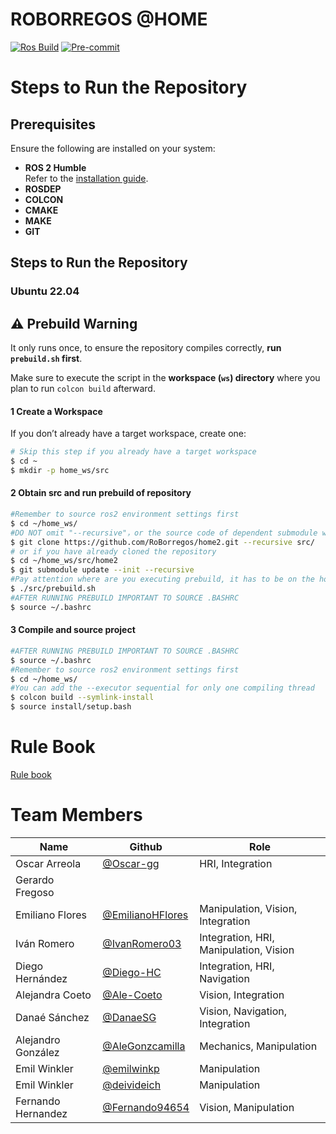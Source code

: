 # ROBORREGOS @HOME


[![Ros Build](https://github.com/RoBorregos/home2/actions/workflows/ros2-build.yml/badge.svg)](https://github.com/RoBorregos/home2/actions/workflows/ros2-build.yml)
[![Pre-commit](https://github.com/RoBorregos/home2/actions/workflows/pre-commit.yml/badge.svg)](https://github.com/RoBorregos/home2/actions/workflows/pre-commit.yml)

# Steps to Run the Repository  

## Prerequisites  
Ensure the following are installed on your system:  
- **ROS 2 Humble**  
  Refer to the [installation guide](https://docs.ros.org/en/humble/Installation/Ubuntu-Install-Debs.html).  
- **ROSDEP**  
- **COLCON**  
- **CMAKE**  
- **MAKE**  
- **GIT**  

## Steps to Run the Repository  

###  Ubuntu 22.04  
## ⚠️ Prebuild Warning  
It only runs once, to ensure the repository compiles correctly, **run `prebuild.sh` first**.  

Make sure to execute the script in the **workspace (`ws`) directory** where you plan to run `colcon build` afterward.  


#### 1 Create a Workspace  
If you don’t already have a target workspace, create one:  
```bash
# Skip this step if you already have a target workspace
$ cd ~
$ mkdir -p home_ws/src
```

#### 2 Obtain src and run prebuild of repository
``` bash
#Remember to source ros2 environment settings first
$ cd ~/home_ws/
#DO NOT omit "--recursive"，or the source code of dependent submodule will not be downloaded.
$ git clone https://github.com/RoBorregos/home2.git --recursive src/
# or if you have already cloned the repository
$ cd ~/home_ws/src/home2
$ git submodule update --init --recursive
#Pay attention where are you executing prebuild, it has to be on the home_ws directory.
$ ./src/prebuild.sh
#AFTER RUNNING PREBUILD IMPORTANT TO SOURCE .BASHRC 
$ source ~/.bashrc
```
#### 3 Compile and source project
``` bash
#AFTER RUNNING PREBUILD IMPORTANT TO SOURCE .BASHRC 
$ source ~/.bashrc
#Remember to source ros2 environment settings first
$ cd ~/home_ws/
#You can add the --executor sequential for only one compiling thread
$ colcon build --symlink-install
$ source install/setup.bash
```

# Rule Book
[Rule book](https://robocupathome.github.io/RuleBook/rulebook/master.pdf)

# Team Members

| Name                    | Github                                                       | Role      |
| ----------------------- | ------------------------------------------------------------------- | ------------------------------------------------------------ |
| Oscar Arreola | [@Oscar-gg](https://github.com/Oscar-gg)  | HRI, Integration  |
| Gerardo Fregoso |  |  |
| Emiliano Flores | [@EmilianoHFlores](https://github.com/EmilianoHFlores) | Manipulation, Vision, Integration |
| Iván Romero | [@IvanRomero03](https://github.com/IvanRomero03) | Integration, HRI, Manipulation, Vision |
| Diego Hernández | [@Diego-HC](https://github.com/Diego-HC) | Integration, HRI, Navigation |
| Alejandra Coeto | [@Ale-Coeto](https://github.com/Ale-Coeto) | Vision, Integration |
| Danaé Sánchez | [@DanaeSG](https://github.com/DanaeSG) |Vision, Navigation, Integration|
| Alejandro González | [@AleGonzcamilla](https://github.com/AleGonzcamilla) | Mechanics, Manipulation |
| Emil Winkler | [@emilwinkp](https://github.com/emilwinkp) | Manipulation |
| Emil Winkler | [@deivideich](https://github.com/Deivideich) | Manipulation |
| Fernando Hernandez | [@Fernando94654](https://github.com/Fernando94654) | Vision, Manipulation |

